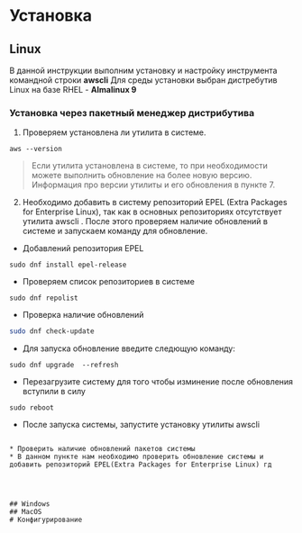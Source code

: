 # Установка
## Linux

В данной инструкции выполним установку и настройку инструмента командной строки **awscli**   Для среды установки выбран дистребутив  Linux на базе RHEL - **Almalinux 9**
### Установка через пакетный менеджер дистрибутива

1. Проверяем установлена ли утилита в системе. 
```shell
aws --version
```
> Если  утилита установлена в системе, то при необходимости можете выполнить обновление на более новую версию. Информация про версии утилиты и его обновления в пункте 7.


2. Необходимо добавить в систему репозиторий EPEL (Extra Packages for Enterprise Linux), так как в основных репозиториях отсутствует   утилита awscli . После этого проверяем наличие обновлений в системе и запускаем команду для обновление.  
* Добавлений репозитория EPEL
```shell
sudo dnf install epel-release
```
* Проверяем список репозиториев в системе
```shell
sudo dnf repolist
```

* Проверка  наличие обновлений
```bash
sudo dnf check-update
```
* Для запуска обновление введите следющую команду:
```shell
sudo dnf upgrade  --refresh
```
* Перезагрузите систему для того чтобы изминение после обновления вступили в силу
```shell
sudo reboot
```
* После запуска системы, запустите установку утилиты awscli
```shell

```

```
* Проверить наличие обновлений пакетов системы
* В данном пункте нам необходимо проверить обновление системы и добавить репозиторий EPEL(Extra Packages for Enterprise Linux) гд




## Windows
## MacOS
# Конфигурирование
